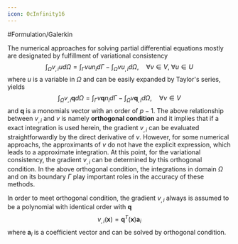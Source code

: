 ```yaml
---
icon: OcInfinity16
---
```

#Formulation/Galerkin 

The numerical approaches for solving partial differential equations mostly are designated by fulfillment of variational consistency
$$
\int_{\Omega} v_{,i} u d\Omega = \int_{\Gamma} v u n_i d\Gamma - \int_{\Omega} v u_{,i} d\Omega, \quad \forall v\in V,\; \forall u\in U
$$
where $u$ is a variable in $\Omega$ and can be easily expanded by Taylor's series, yields
$$
\int_{\Omega} v_{,i} \boldsymbol q d\Omega = \int_{\Gamma} v \boldsymbol q n_i d\Gamma - \int_{\Omega} v\boldsymbol q_{,i} d\Omega, \quad \forall v\in V
$$
and $\boldsymbol q$ is a monomials vector with an order of $p-1$. The above relationship between $v_{,i}$ and $v$ is namely **orthogonal condition** and it implies that if a exact integration is used herein, the gradient $v_{,i}$ can be evaluated straightforwardly by the direct derivative of $v$. However, for some numerical approachs, the approximants of $v$ do not have the explicit expression, which leads to a approximate integration. At this point, for the variational consistency, the gradient $v_{,i}$ can be determined by this orthogonal condition.
In the above orthogonal condition, the integrations in domain $\Omega$ and on its boundary $\Gamma$ play important roles in the accuracy of these methods. 

In order to meet orthogonal condition, the gradient $v_{,i}$ always is assumed to be a polynomial with identical order with $\boldsymbol q$
$$
v_{,i}(\boldsymbol x) = \boldsymbol q^T(\boldsymbol x) \boldsymbol a_i
$$
where $\boldsymbol a_i$ is a coefficient vector and can be solved by orthogonal condition.
